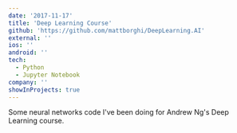 ```yaml
---
date: '2017-11-17'
title: 'Deep Learning Course'
github: 'https://github.com/mattborghi/DeepLearning.AI'
external: ''
ios: ''
android: ''
tech:
  - Python
  - Jupyter Notebook
company: ''
showInProjects: true
---
```


Some neural networks code I've been doing for Andrew Ng's Deep Learning course.